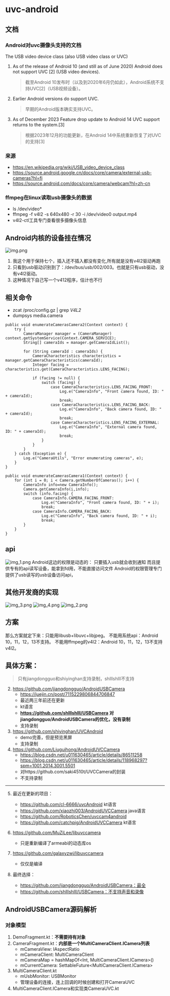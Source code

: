 
# uvc-android

## 文档
### Android对uvc摄像头支持的文档
The USB video device class (also USB video class or UVC)
1. As of the release of Android 10 (and still as of June 2020) Android does not support UVC [2] (USB video devices). 
   > 截至Android 10发布时（以及到2020年6月仍如此），Android系统不支持UVC[2]（USB视频设备）。
2. Earlier Android versions do support UVC. 
   > 早期的Android版本确实支持UVC。
3. As of December 2023 Feature drop update to Android 14 UVC support returns to the system.[3]
   > 根据2023年12月的功能更新，在Android 14中系统重新恢复了对UVC的支持[3]

### 来源
- https://en.wikipedia.org/wiki/USB_video_device_class
- https://source.android.google.cn/docs/core/camera/external-usb-cameras?hl=fi
- https://source.android.com/docs/core/camera/webcam?hl=zh-cn   


### ffmpeg在linux读取usb摄像头的数据
- ls /dev/video*
- ffmpeg -f v4l2 -s 640x480 -r 30 -i /dev/video0 output.mp4
- v4l2-ctl工具专门查看很多摄像头信息

## Android内核的设备挂在情况
![img.png](img.png)
1. 我这个用于保持七个，插入还不插入都没有变化,所有就是没有v4l2驱动再跑
2. 只看到usb驱动识别到了：/dev/bus/usb/002/003。也就是只有usb驱动，没有v4l2驱动。
3.  这种情况下自己写一个v412程序，估计也不行

## 相关命令
- zcat /proc/config.gz | grep *V4L2*
- dumpsys media.camera 
```
public void enumerateCamerasCamera2(Context context) {
    try {
        CameraManager manager = (CameraManager) context.getSystemService(Context.CAMERA_SERVICE);
        String[] cameraIds = manager.getCameraIdList();

        for (String cameraId : cameraIds) {
            CameraCharacteristics characteristics = manager.getCameraCharacteristics(cameraId);
            Integer facing = characteristics.get(CameraCharacteristics.LENS_FACING);

            if (facing != null) {
                switch (facing) {
                    case CameraCharacteristics.LENS_FACING_FRONT:
                        Log.e("CameraInfo", "Front camera found, ID: " + cameraId);
                        break;
                    case CameraCharacteristics.LENS_FACING_BACK:
                        Log.e("CameraInfo", "Back camera found, ID: " + cameraId);
                        break;
                    case CameraCharacteristics.LENS_FACING_EXTERNAL:
                        Log.e("CameraInfo", "External camera found, ID: " + cameraId);
                        break;
                }
            }
        }
    } catch (Exception e) {
        Log.e("CameraUtils", "Error enumerating cameras", e);
    }
}

public void enumerateCamerasCamera1(Context context) {
    for (int i = 0; i < Camera.getNumberOfCameras(); i++) {
        CameraInfo info=new CameraInfo();
        Camera.getCameraInfo(i,info);
        switch (info.facing) {
            case CameraInfo.CAMERA_FACING_FRONT:
                Log.e("CameraInfo", "Front camera found, ID: " + i);
                break;
            case CameraInfo.CAMERA_FACING_BACK:
                Log.e("CameraInfo", "Back camera found, ID: " + i);
                break;
        }
    }
}
```

## api
![img_1.png](img_1.png)
Android这边的权限是动态的： 只要插入usb就会收到通知
而且提供专有的api读写设备，能拿到fd用，不能直接访问文件
Android的权限管理专门提供了usb读写的usb设备访问api，

## 其他开发商的实现
![img_3.png](img_3.png)
![img_4.png](img_4.png)
![img_2.png](img_2.png)

## 方案
那么方案就定下来：只能用libusb+libuvc+libjpeg。
不能用系统api：Android 10，11，12，13不支持。
不能用ffmpeg的v4l2：Android 10，11，12，13不支持v4l2。

## 具体方案：
> 只有jiangdongguo和shiyinghan支持录制，shlllshlll不支持
2. https://github.com/jiangdongguo/AndroidUSBCamera
   - https://juejin.cn/post/7115229806844706847
   - 最近两三年前还在更新
   - kt语言
   - **https://github.com/shlllshlll/USBCamera 对jiangdongguo/AndroidUSBCamera的优化，没有录制**
   - 支持录制
1. https://github.com/shiyinghan/UVCAndroid
    - demo完善，但是预览黑屏
    - 支持录制
4. https://github.com/Liuguihong/AndroidUVCCamera
    - https://blog.csdn.net/u011630465/article/details/86511258
    - https://blog.csdn.net/u011630465/article/details/118968297?spm=1001.2014.3001.5501
    - 对https://github.com/saki4510t/UVCCamera的封装
    - 不支持录制
---
5. 最近在更新的项目：
   - https://github.com/cl-6666/uvcAndroid kt语言
   - https://github.com/xiaozhi003/AndroidUVCCamera java语言
   - https://github.com/RoboticsChen/uvccam4android 
   - https://github.com/catchpig/AndroidUVCCamera kt语言
   
2. https://github.com/MuZiLee/libuvccamera
    - 只是重新编译了armeabi的动态库os
3. https://github.com/galaxyzwj/libuvccamera
    - 仅仅是编译
1. 最终选择：
    - https://github.com/jiangdongguo/AndroidUSBCamera：最全
    - https://github.com/shlllshlll/USBCamera：不支持声音和录像

## AndroidUSBCamera源码解析
### 对象模型
1. DemoFragment.kt：**不需要持有对象**
2. CameraFragment.kt：**内部是一个MultiCameraClient.ICamera列表**
   - mCameraView: IAspectRatio
   - mCameraClient: MultiCameraClient
   - mCameraMap = hashMapOf<Int, MultiCameraClient.ICamera>()
   - mCurrentCamera: SettableFuture<MultiCameraClient.ICamera>
3. MultiCameraClient.kt
   - mUsbMonitor: USBMonitor
   - 管理设备的连接，连上回调的时候创建和打开CameraUVC
4. MultiCameraClient.ICamera和实现类CameraUVC.kt